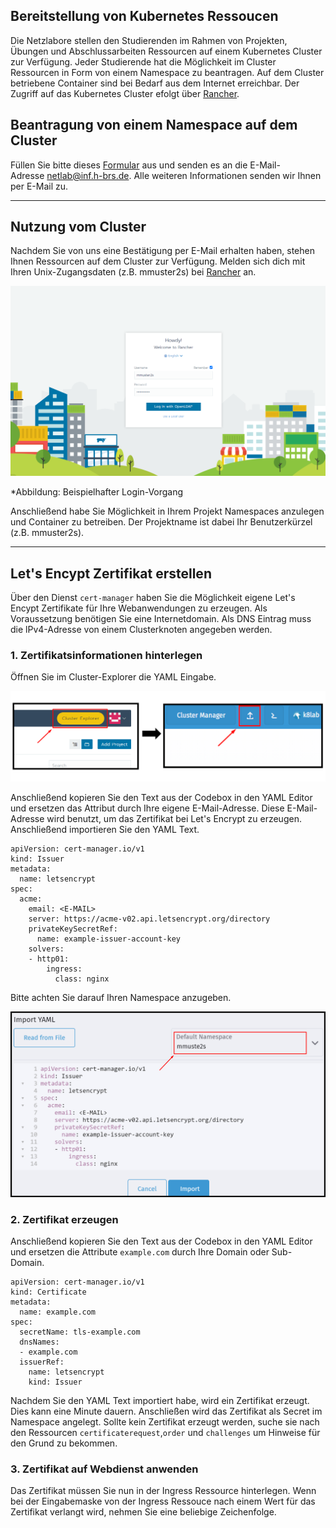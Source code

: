 ## Bereitstellung von Kubernetes Ressoucen

Die Netzlabore stellen den Studierenden im Rahmen von Projekten, Übungen und Abschlussarbeiten Ressourcen auf einem Kubernetes Cluster zur Verfügung. Jeder Studierende hat die Möglichkeit im Cluster Ressourcen in Form von einem Namespace zu beantragen. Auf dem Cluster betriebene Container sind bei Bedarf aus dem Internet erreichbar. Der Zugriff auf das Kubernetes Cluster efolgt über [Rancher](https://rancher.docklab.de/login).  

## Beantragung von einem Namespace auf dem Cluster

Füllen Sie bitte dieses [Formular]() aus und senden es an die E-Mail-Adresse [netlab@inf.h-brs.de](mailto:netlab@inf.h-brs.de). Alle weiteren Informationen senden wir Ihnen per E-Mail zu. 

---

## Nutzung vom Cluster

Nachdem Sie von uns eine Bestätigung per E-Mail erhalten haben, stehen Ihnen Ressourcen auf dem Cluster zur Verfügung. Melden sich dich mit Ihren Unix-Zugangsdaten (z.B. mmuster2s) bei [Rancher](https://rancher.docklab.de/login) an.

![login](res/rancher_start.png)

*Abbildung: Beispielhafter Login-Vorgang

Anschließend habe Sie Möglichkeit in Ihrem Projekt Namespaces anzulegen und Container zu betreiben. Der Projektname ist dabei Ihr Benutzerkürzel (z.B. mmuster2s).

---

## Let's Encypt Zertifikat erstellen

Über den Dienst `cert-manager` haben Sie die Möglichkeit eigene Let's Encypt Zertifikate für Ihre Webanwendungen zu erzeugen. Als Voraussetzung benötigen Sie eine Internetdomain. Als DNS Eintrag muss die lPv4-Adresse von einem Clusterknoten angegeben werden. 

### 1. Zertifikatsinformationen hinterlegen

Öffnen Sie im Cluster-Explorer die YAML Eingabe.

![login](res/LetsEncrypt_S1.png)

Anschließend kopieren Sie den Text aus der Codebox in den YAML Editor und ersetzen das Attribut<E-MAIL> durch Ihre eigene E-Mail-Adresse. Diese E-Mail-Adresse wird benutzt, um das Zertifikat bei Let's Encrypt zu erzeugen. Anschließend importieren Sie den YAML Text.

```
apiVersion: cert-manager.io/v1
kind: Issuer
metadata:
  name: letsencrypt
spec:
  acme:
    email: <E-MAIL>
    server: https://acme-v02.api.letsencrypt.org/directory
    privateKeySecretRef:
      name: example-issuer-account-key
    solvers:
    - http01:
        ingress:
          class: nginx
```

Bitte achten Sie darauf Ihren Namespace anzugeben.

![login](res/YAML_eingabe.png)

### 2. Zertifikat erzeugen

Anschließend kopieren Sie den Text aus der Codebox in den YAML Editor und ersetzen die Attribute `example.com` durch Ihre Domain oder Sub-Domain.

```
apiVersion: cert-manager.io/v1
kind: Certificate
metadata:
  name: example.com
spec:
  secretName: tls-example.com
  dnsNames:
  - example.com
  issuerRef:
    name: letsencrypt
    kind: Issuer
```

Nachdem Sie den YAML Text importiert habe, wird ein Zertifikat erzeugt. Dies kann eine Minute dauern. Anschließen wird das Zertifikat als Secret im Namespace angelegt. Sollte kein Zertifikat erzeugt werden, suche sie nach den Ressourcen `certificaterequest`,`order` und `challenges` um Hinweise für den Grund zu bekommen.

### 3. Zertifikat auf Webdienst anwenden

Das Zertifikat müssen Sie nun in der Ingress Ressource hinterlegen. Wenn bei der Eingabemaske von der Ingress Ressouce nach einem Wert für das Zertifikat verlangt wird, nehmen Sie eine beliebige Zeichenfolge.
